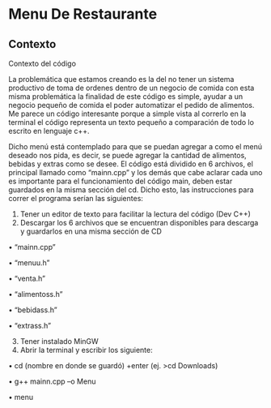 # Menu De Restaurante
## Contexto
Contexto del código

La problemática que estamos creando es la del no tener un sistema productivo de toma de ordenes dentro de un negocio de comida con esta misma problemática la finalidad de este código es simple, ayudar a un negocio pequeño de comida el poder automatizar el pedido de alimentos. Me parece un código interesante porque a simple vista al correrlo en la terminal el código representa un texto pequeño a comparación de todo lo escrito en lenguaje c++.

Dicho menú está contemplado para que se puedan agregar a como el menú deseado nos pida, es decir, se puede agregar la cantidad de alimentos, bebidas y extras como se desee. El código está dividido en 6 archivos, el principal llamado como “mainn.cpp” y los demás que cabe aclarar cada uno es importante para el funcionamiento del código main, deben estar guardados en la misma sección del cd. 
Dicho esto, las instrucciones para correr el programa serían las siguientes:
1.	Tener un editor de texto para facilitar la lectura del código (Dev C++)
2.	Descargar los 6 archivos que se encuentran disponibles para descarga y guardarlos en una misma sección de CD

•	“mainn.cpp”

•	“menuu.h”

•	“venta.h”

•	“alimentoss.h”

•	“bebidass.h”

•	“extrass.h”

3.	Tener instalado MinGW
4.	Abrir la terminal y escribir los siguiente:

•	cd (nombre en donde se guardó) +enter (ej. >cd Downloads)

•	g++ mainn.cpp –o Menu

•	menu
